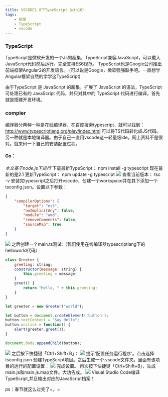 ```yaml
---
title: VSCODE1.8下TypeScript（win10）
tags: 
	- 前端
	- TypeScript
	- vscode
---
```


### TypeScript
TypeScript是微软开发的一个Js的超集，TypeScript兼容JavaScript，可以载入JavaScript代码然后运行。完全支持ES6规范。
TypeScript也是Google公司推出前端框架Angular2的开发语言。
(可以说是Google，微软强强联手吧。一直想学Angular框架自然的学学这TypeScript)

由于TypeScript 是 JavaScript 的超集，扩展了 JavaScript 的语法，TypeScript 可处理已有的 JavaScript 代码，并只对其中的 TypeScript 代码进行编译。首先就是搭建开发环境。
### compier
编译器分两种一种是在线编译器，在百度搜索typescript，就可以找到：http://www.typescriptlang.org/play/index.html
可以将TS代码转化成JS代码。
另一种就是本地编译器。由于自己一直用vscode这一轻量级ide。网上资料不是很对。就来码一下自己的安装配置过程。
 <!-- more -->
#### Go：
*本文基于node.js下进行*
下载最新TypeScript：
	npm install -g typescript
现在最新的是2.1
更新TypeScript：
	npm update -g typescript
![](/assets/blogImg/20170131-1.jpg)
查看当前版本：
	tsc -v
安装完typescript之后打开vscode，创建一个workspace并在其下添加一个tsconfig.json。设置以下参数：

```json
{
	"compilerOptions": {
		"target": "es5",
		"noImplicitAny": false,
		"module": "amd",
		"removeComments": false,
		"sourceMap": true
	}
}
```
![](/assets/blogImg/20170131-4.jpg)
之后创建一个main.ts测试:（我们使用在线编译器typescriptlang下的helloworld代码）
```javascript
class Greeter {
    greeting: string;
    constructor(message: string) {
        this.greeting = message;
    }
    greet() {
        return "Hello, " + this.greeting;
    }
}

let greeter = new Greeter("world");

let button = document.createElement('button');
button.textContent = "Say Hello";
button.onclick = function() {
    alert(greeter.greet());
}

document.body.appendChild(button);
```
![](/assets/blogImg/20170131-5.jpg)
之后按下快捷键「Ctrl+Shift+B」：
![](/assets/blogImg/20170131-6.jpg)
提示‘配置任务运行程序’。点击选择tsconfig.json 创建TypeScript项目。之后生成一个.vscode文件夹。里面有该项目的运行的配置设置：
![](/assets/blogImg/20170131-7.jpg)
完成设置。
再次按下快捷键「Ctrl+Shift+B」，生成main.js和main.js.map文件。大功告成。
![](/assets/blogImg/20170131-8.jpg)
Visual Studio Code编译TypeScript,并且输出对应的JavaScript档案！

ps：春节就这么过完了=。=